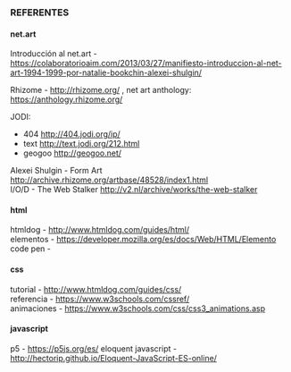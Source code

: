 ### REFERENTES

#### net.art

Introducción al net.art -  https://colaboratorioaim.com/2013/03/27/manifiesto-introduccion-al-net-art-1994-1999-por-natalie-bookchin-alexei-shulgin/   

Rhizome - http://rhizome.org/ , net art anthology: https://anthology.rhizome.org/  

JODI:  
  * 404 http://404.jodi.org/ip/
  * text http://text.jodi.org/212.html
  * geogoo http://geogoo.net/

Alexei Shulgin - Form Art http://archive.rhizome.org/artbase/48528/index1.html  
I/O/D - The Web Stalker http://v2.nl/archive/works/the-web-stalker  

#### html
htmldog - http://www.htmldog.com/guides/html/    
elementos -  https://developer.mozilla.org/es/docs/Web/HTML/Elemento  
code pen - 

#### css
tutorial - http://www.htmldog.com/guides/css/    
referencia - https://www.w3schools.com/cssref/  
animaciones - https://www.w3schools.com/css/css3_animations.asp  

#### javascript
p5 - https://p5js.org/es/
eloquent javascript - http://hectorip.github.io/Eloquent-JavaScript-ES-online/

